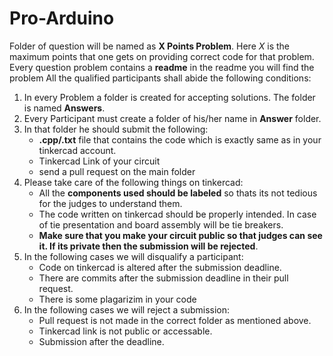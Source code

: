 # Pro-Arduino

Folder of question will be named as **X Points Problem**. Here *X* is the maximum points that one gets on providing correct code for that problem.
Every question problem contains a **readme** in the readme you will find the problem
All the qualified participants shall abide the following conditions:
1. In every Problem a folder is created for accepting solutions. The folder is named **Answers**. 
2. Every Participant must create a folder of his/her name in **Answer** folder.
3. In that folder he should submit the following: 
    - **.cpp/.txt** file that contains the code which is exactly same as in your tinkercad account.
    - Tinkercad Link of your circuit
    - send a pull request on the main folder
4.  Please take care of the following things on tinkercad:
    - All the **components used should be labeled** so thats its not tedious for the judges to understand them.
    - The code written on tinkercad should be properly intended. In case of tie presentation and board assembly will be tie breakers.
    - **Make sure that you make your circuit public so that judges can see it. If its private then the submission will be rejected**.
5. In the following cases we will disqualify a participant:
    - Code on tinkercad is altered after the submission deadline.
    - There are commits after the submission deadline in their pull request.
    - There is some plagarizim in your code
6. In the following cases we will reject a submission:
    - Pull request is not made in the correct folder as mentioned above.
    - Tinkercad link is not public or accessable.
    - Submission after the deadline.
